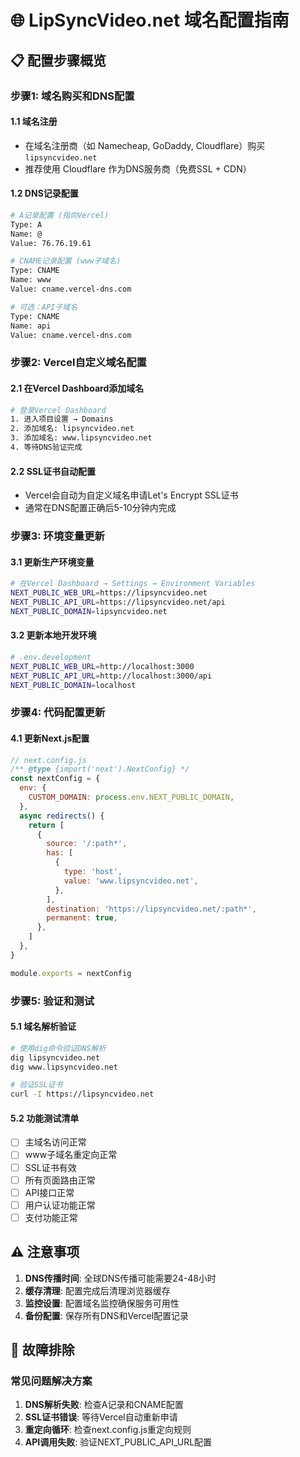 # 🌐 LipSyncVideo.net 域名配置指南

## 📋 **配置步骤概览**

### **步骤1: 域名购买和DNS配置**

#### 1.1 域名注册
- 在域名注册商（如 Namecheap, GoDaddy, Cloudflare）购买 `lipsyncvideo.net`
- 推荐使用 Cloudflare 作为DNS服务商（免费SSL + CDN）

#### 1.2 DNS记录配置
```bash
# A记录配置 (指向Vercel)
Type: A
Name: @
Value: 76.76.19.61

# CNAME记录配置 (www子域名)
Type: CNAME  
Name: www
Value: cname.vercel-dns.com

# 可选：API子域名
Type: CNAME
Name: api
Value: cname.vercel-dns.com
```

### **步骤2: Vercel自定义域名配置**

#### 2.1 在Vercel Dashboard添加域名
```bash
# 登录Vercel Dashboard
1. 进入项目设置 → Domains
2. 添加域名: lipsyncvideo.net
3. 添加域名: www.lipsyncvideo.net
4. 等待DNS验证完成
```

#### 2.2 SSL证书自动配置
- Vercel会自动为自定义域名申请Let's Encrypt SSL证书
- 通常在DNS配置正确后5-10分钟内完成

### **步骤3: 环境变量更新**

#### 3.1 更新生产环境变量
```bash
# 在Vercel Dashboard → Settings → Environment Variables
NEXT_PUBLIC_WEB_URL=https://lipsyncvideo.net
NEXT_PUBLIC_API_URL=https://lipsyncvideo.net/api
NEXT_PUBLIC_DOMAIN=lipsyncvideo.net
```

#### 3.2 更新本地开发环境
```bash
# .env.development
NEXT_PUBLIC_WEB_URL=http://localhost:3000
NEXT_PUBLIC_API_URL=http://localhost:3000/api
NEXT_PUBLIC_DOMAIN=localhost
```

### **步骤4: 代码配置更新**

#### 4.1 更新Next.js配置
```javascript
// next.config.js
/** @type {import('next').NextConfig} */
const nextConfig = {
  env: {
    CUSTOM_DOMAIN: process.env.NEXT_PUBLIC_DOMAIN,
  },
  async redirects() {
    return [
      {
        source: '/:path*',
        has: [
          {
            type: 'host',
            value: 'www.lipsyncvideo.net',
          },
        ],
        destination: 'https://lipsyncvideo.net/:path*',
        permanent: true,
      },
    ]
  },
}

module.exports = nextConfig
```

### **步骤5: 验证和测试**

#### 5.1 域名解析验证
```bash
# 使用dig命令验证DNS解析
dig lipsyncvideo.net
dig www.lipsyncvideo.net

# 验证SSL证书
curl -I https://lipsyncvideo.net
```

#### 5.2 功能测试清单
- [ ] 主域名访问正常
- [ ] www子域名重定向正常  
- [ ] SSL证书有效
- [ ] 所有页面路由正常
- [ ] API接口正常
- [ ] 用户认证功能正常
- [ ] 支付功能正常

## ⚠️ **注意事项**

1. **DNS传播时间**: 全球DNS传播可能需要24-48小时
2. **缓存清理**: 配置完成后清理浏览器缓存
3. **监控设置**: 配置域名监控确保服务可用性
4. **备份配置**: 保存所有DNS和Vercel配置记录

## 🔧 **故障排除**

### 常见问题解决方案
1. **DNS解析失败**: 检查A记录和CNAME配置
2. **SSL证书错误**: 等待Vercel自动重新申请
3. **重定向循环**: 检查next.config.js重定向规则
4. **API调用失败**: 验证NEXT_PUBLIC_API_URL配置
